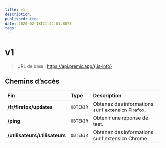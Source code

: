 ```yaml
---
title: v1
description: 
published: true
date: 2020-02-18T21:44:01.807Z
tags: 
---
```


# v1

> URL de base : https://api.premid.app/{.is-info}


## Chemins d’accès

<table>
  <thead>
    <tr>
      <th style="text-align:left">Fin</th>
      <th style="text-align:left">Type</th>
      <th style="text-align:left">Description</th>
    </tr>
  </thead>
  <tbody>
    <tr>
      <td style="text-align:left"><b>/fr/firefox/updates</b>
      </td>
      <td style="text-align:left"><code>OBTENIR</code></td>
      <td style="text-align:left">Obtenez des informations sur l'extension Firefox.</td>
    </tr>
    <tr>
      <td style="text-align:left"><b>/ping</b>
      </td>
      <td style="text-align:left"><code>OBTENIR</code></td>
      <td style="text-align:left">Obtenir une réponse de test.</td>
    </tr>
    <tr>
      <td style="text-align:left"><b>/utilisateurs/utilisateurs</b>
      </td>
      <td style="text-align:left"><code>OBTENIR</code></td>
      <td style="text-align:left">Obtenez des informations sur l'extension Chrome..</td>
    </tr>
  </tbody>
</table>

